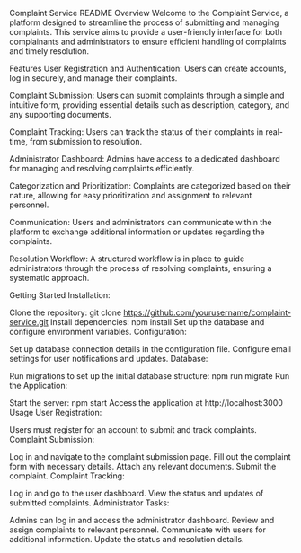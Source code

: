 Complaint Service README
Overview
Welcome to the Complaint Service, a platform designed to streamline the process of submitting and managing complaints. This service aims to provide a user-friendly interface for both complainants and administrators to ensure efficient handling of complaints and timely resolution.

Features
User Registration and Authentication: Users can create accounts, log in securely, and manage their complaints.

Complaint Submission: Users can submit complaints through a simple and intuitive form, providing essential details such as description, category, and any supporting documents.

Complaint Tracking: Users can track the status of their complaints in real-time, from submission to resolution.

Administrator Dashboard: Admins have access to a dedicated dashboard for managing and resolving complaints efficiently.

Categorization and Prioritization: Complaints are categorized based on their nature, allowing for easy prioritization and assignment to relevant personnel.

Communication: Users and administrators can communicate within the platform to exchange additional information or updates regarding the complaints.

Resolution Workflow: A structured workflow is in place to guide administrators through the process of resolving complaints, ensuring a systematic approach.

Getting Started
Installation:

Clone the repository: git clone https://github.com/yourusername/complaint-service.git
Install dependencies: npm install
Set up the database and configure environment variables.
Configuration:

Set up database connection details in the configuration file.
Configure email settings for user notifications and updates.
Database:

Run migrations to set up the initial database structure: npm run migrate
Run the Application:

Start the server: npm start
Access the application at http://localhost:3000
Usage
User Registration:

Users must register for an account to submit and track complaints.
Complaint Submission:

Log in and navigate to the complaint submission page.
Fill out the complaint form with necessary details.
Attach any relevant documents.
Submit the complaint.
Complaint Tracking:

Log in and go to the user dashboard.
View the status and updates of submitted complaints.
Administrator Tasks:

Admins can log in and access the administrator dashboard.
Review and assign complaints to relevant personnel.
Communicate with users for additional information.
Update the status and resolution details.
